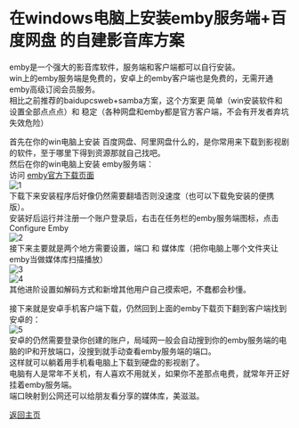 # 在windows电脑上安装emby服务端+百度网盘 的自建影音库方案                

emby是一个强大的影音库软件，服务端和客户端都可以自行安装。           
win上的emby服务端是免费的，安卓上的emby客户端也是免费的，无需开通emby高级订阅会员服务。              
相比之前推荐的baidupcsweb+samba方案，这个方案更 简单（win安装软件和设置全部点点点）和 稳定（各种网盘和emby都是官方客户端，不会有开发者弃坑失效危险）         

首先在你的win电脑上安装 百度网盘、阿里网盘什么的，是你常用来下载到影视剧的软件，至于哪里下得到资源那就自己找吧。                 
然后在你的win电脑上安装 emby服务端：           
访问 [emby官方下载页面](https://emby.media/download.html)         
![1](https://user-images.githubusercontent.com/73426989/166239576-0d3e4ab4-152c-4a2c-bdcf-d3e9165601d8.png)      
下载下来安装程序后好像仍然需要翻墙否则没速度（也可以下载免安装的便携版）。              
安装好后运行并注册一个账户登录后，右击在任务栏的emby服务端图标，点击 Configure Emby           
![2](https://user-images.githubusercontent.com/73426989/166239880-3ad5a5c4-9db5-4440-81ab-d711afe23e55.png)        
接下来主要就是两个地方需要设置，端口 和 媒体库（把你电脑上哪个文件夹让emby当做媒体库扫描播放）         
![3](https://user-images.githubusercontent.com/73426989/166240132-94800d45-ea87-4e73-a044-ba4a6b930da0.png)         
![4](https://user-images.githubusercontent.com/73426989/166240147-6d0056c6-c986-4f81-9d60-ac4825b38760.png)       
其他进阶设置如解码方式和新增其他用户自己摸索吧，不蠢都会秒懂。             

接下来就是安卓手机客户端下载，仍然回到上面的emby下载页下翻到客户端找到安卓的：           
![5](https://user-images.githubusercontent.com/73426989/166240766-9bda877e-0b02-4aea-9c58-a58655dd4082.png)       
安卓的仍然需要登录你创建的账户，局域网一般会自动搜到你的emby服务端的电脑的IP和开放端口，没搜到就手动查看emby服务端的端口。         
这样就可以躺着用手机看电脑上下载到硬盘的影视剧了。        
电脑有人是常年不关机，有人喜欢不用就关，如果你不差那点电费，就常年开正好挂着emby服务端。             
端口映射到公网还可以给朋友看分享的媒体库，美滋滋。                        


[返回主页](../README.md)       
